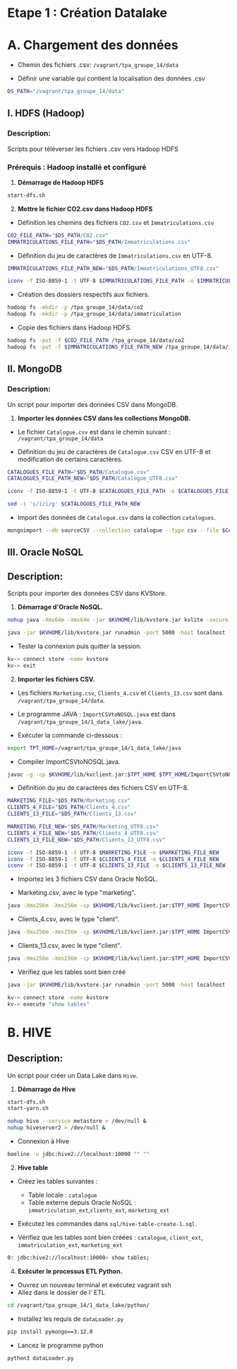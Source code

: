 # Etape 1 : Création Datalake
# A. Chargement des données

- Chemin des fichiers .csv: `/vagrant/tpa_groupe_14/data`

- Définir une variable qui contient la localisation des données .csv

```bash
DS_PATH="/vagrant/tpa_groupe_14/data"
```

## I. HDFS (Hadoop)

### Description:

Scripts pour téléverser les fichiers .csv vers Hadoop HDFS

### Prérequis : Hadoop installé et configuré

1. **Démarrage de Hadoop HDFS**

```bash
start-dfs.sh
```

2. **Mettre le fichier CO2.csv dans Hadoop HDFS**

- Définition les chemins des fichiers `CO2.csv` et `Immatriculations.csv`

```bash
CO2_FILE_PATH="$DS_PATH/CO2.csv"
IMMATRICULATIONS_FILE_PATH="$DS_PATH/Immatriculations.csv"
```

- Définition du jeu de caractères de `Immatriculations.csv` en UTF-8.

```bash
IMMATRICULATIONS_FILE_PATH_NEW="$DS_PATH/Immatriculations_UTF8.csv"

iconv -f ISO-8859-1 -t UTF-8 $IMMATRICULATIONS_FILE_PATH -o $IMMATRICULATIONS_FILE_PATH_NEW
```

- Création des dossiers respectifs aux fichiers.

```bash
hadoop fs -mkdir -p /tpa_groupe_14/data/co2
hadoop fs -mkdir -p /tpa_groupe_14/data/immatriculation
```

- Copie des fichiers dans Hadoop HDFS.

```bash
hadoop fs -put -f $CO2_FILE_PATH /tpa_groupe_14/data/co2
hadoop fs -put -f $IMMATRICULATIONS_FILE_PATH_NEW /tpa_groupe_14/data/immatriculation
```

## II. MongoDB

### Description:

Un script pour importer des données CSV dans MongoDB.

1. **Importer les données CSV dans les collections MongoDB.**

- Le fichier `Catalogue.csv` est dans le chemin suivant : `/vagrant/tpa_groupe_14/data`

- Définition du jeu de caractères de `Catalogue.csv` CSV en UTF-8 et modification de certains caractères.

```bash
CATALOGUES_FILE_PATH="$DS_PATH/Catalogue.csv"
CATALOGUES_FILE_PATH_NEW="$DS_PATH/Catalogue_UTF8.csv"

iconv -f ISO-8859-1 -t UTF-8 $CATALOGUES_FILE_PATH -o $CATALOGUES_FILE_PATH_NEW

sed -i 's/ï/i/g' $CATALOGUES_FILE_PATH_NEW
```

- Import des données de `Catalogue.csv` dans la collection `catalogues`.

```bash
mongoimport --db sourceCSV --collection catalogue --type csv --file $CATALOGUES_FILE_PATH_NEW --headerline;
```

## III. Oracle NoSQL

## Description:

Scripts pour importer des données CSV dans KVStore.

1. **Démarrage d'Oracle NoSQL.**

```bash
nohup java -Xmx64m -Xms64m -jar $KVHOME/lib/kvstore.jar kvlite -secure-config disable -root $KVROOT &

java -jar $KVHOME/lib/kvstore.jar runadmin -port 5000 -host localhost
```

- Tester la connexion puis quitter la session.

```bash
kv-> connect store -name kvstore
kv-> exit
```

2. **Importer les fichiers CSV.**

- Les fichiers `Marketing.csv`, `Clients_4.csv` et `Clients_13.csv` sont dans `/vagrant/tpa_groupe_14/data`.

- Le programme JAVA : `ImportCSVtoNOSQL.java` est dans `/vagrant/tpa_groupe_14/1_data_lake/java`.

- Exécuter la commande ci-dessous :

```bash
export TPT_HOME=/vagrant/tpa_groupe_14/1_data_lake/java
```

- Compiler ImportCSVtoNOSQL.java.

```bash
javac -g -cp $KVHOME/lib/kvclient.jar:$TPT_HOME $TPT_HOME/ImportCSVtoNOSQL.java
```

- Définition du jeu de caractères des fichiers CSV en UTF-8.

```bash
MARKETING_FILE="$DS_PATH/Marketing.csv"
CLIENTS_4_FILE="$DS_PATH/Clients_4.csv"
CLIENTS_13_FILE="$DS_PATH/Clients_13.csv"

MARKETING_FILE_NEW="$DS_PATH/Marketing_UTF8.csv"
CLIENTS_4_FILE_NEW="$DS_PATH/Clients_4_UTF8.csv"
CLIENTS_13_FILE_NEW="$DS_PATH/Clients_13_UTF8.csv"

iconv -f ISO-8859-1 -t UTF-8 $MARKETING_FILE -o $MARKETING_FILE_NEW
iconv -f ISO-8859-1 -t UTF-8 $CLIENTS_4_FILE -o $CLIENTS_4_FILE_NEW
iconv -f ISO-8859-1 -t UTF-8 $CLIENTS_13_FILE -o $CLIENTS_13_FILE_NEW
```

- Importez les 3 fichiers CSV dans Oracle NoSQL.

- Marketing.csv, avec le type "marketing".

```bash
java -Xmx256m -Xms256m -cp $KVHOME/lib/kvclient.jar:$TPT_HOME ImportCSVtoNOSQL $MARKETING_FILE_NEW marketing
```

- Clients_4.csv, avec le type "client".

```bash
java -Xmx256m -Xms256m -cp $KVHOME/lib/kvclient.jar:$TPT_HOME ImportCSVtoNOSQL $CLIENTS_4_FILE_NEW client
```

- Clients_13.csv, avec le type "client".

```bash
java -Xmx256m -Xms256m -cp $KVHOME/lib/kvclient.jar:$TPT_HOME ImportCSVtoNOSQL $CLIENTS_13_FILE_NEW client
```

- Vérifiez que les tables sont bien créé

```bash
java -jar $KVHOME/lib/kvstore.jar runadmin -port 5000 -host localhost

kv-> connect store -name kvstore
kv-> execute "show tables"
```

# B. HIVE

## Description:

Un script pour créer un Data Lake dans `Hive`.

1. **Démarrage de Hive**

```bash
start-dfs.sh
start-yarn.sh

nohup hive --service metastore > /dev/null &
nohup hiveserver2 > /dev/null &
```

- Connexion à Hive

```bash
beeline -u jdbc:hive2://localhost:10000 "" ""
```

2. **Hive table**

- Créez les tables suivantes :

    - Table locale : `catalogue`
    - Table externe depuis Oracle NoSQL : `immatriculation_ext`,`clients_ext`, `marketing_ext`

- Exécutez les commandes dans `sql/hive-table-create-1.sql`.

- Vérifiez que les tables sont bien créées : `catalogue`, `client_ext`, `immatriculation_ext`, `marketing_ext`

```bash
0: jdbc:hive2://localhost:10000> show tables;
```

4. **Exécuter le processus ETL Python.**

- Ouvrez un nouveau terminal et exécutez vagrant ssh
- Allez dans le dossier de l' ETL

```bash
cd /vagrant/tpa_groupe_14/1_data_lake/python/
```

- Installez les requis de `dataLoader.py`

```bash
pip install pymongo==3.12.0
```

- Lancez le programme python

```bash
python3 dataLoader.py
```
